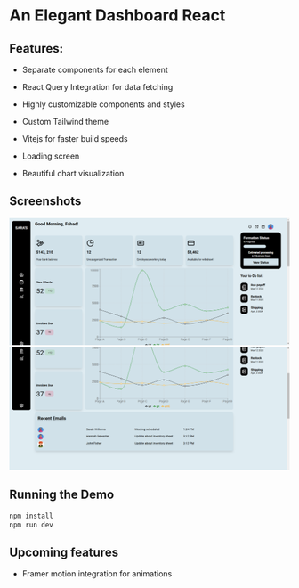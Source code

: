 # An Elegant Dashboard React

## Features:

- Separate components for each element
- React Query Integration for data fetching

- Highly customizable components and styles
- Custom Tailwind theme
- Vitejs for faster build speeds
- Loading screen
- Beautiful chart visualization

## Screenshots

![First Half](./screenOne.png)
![Second Half](./ScreenTwo.png)

## Running the Demo

```
npm install
npm run dev

```

## Upcoming features

- Framer motion integration for animations
